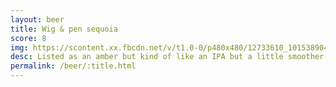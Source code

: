 ```yaml
---
layout: beer
title: Wig & pen sequoia
score: 8
img: https://scontent.xx.fbcdn.net/v/t1.0-0/p480x480/12733610_10153890414378745_2084592148299538325_n.jpg?oh=409f1b2b887f72fd6c0a076a0ab7d3f3&oe=589004F6
desc: Listed as an amber but kind of like an IPA but a little smoother
permalink: /beer/:title.html
---
```

